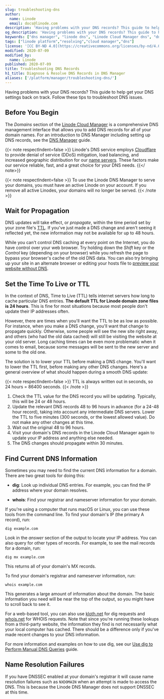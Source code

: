 ```yaml
---
slug: troubleshooting-dns
author:
  name: Linode
  email: docs@linode.com
description: 'Having problems with your DNS records? This guide to help get your DNS settings back on track. Follow these tips to troubleshoot DNS issues.'
og_description: 'Having problems with your DNS records? This guide to help get your DNS settings back on track. Follow these tips to troubleshoot DNS issues.'
keywords: ["dns manager", "linode dns", "Linode Cloud Manager dns", "dns configuration", "ttl", "domain zones", "domain name"]
tags: ["linode platform","resolving","cloud manager","dns"]
license: '[CC BY-ND 4.0](https://creativecommons.org/licenses/by-nd/4.0)'
modified: 2020-07-09
modified_by:
  name: Linode
published: 2020-07-09
title: Troubleshooting DNS Records
h1_title: Diagnose & Resolve DNS Records in DNS Manager
aliases: ['/platform/manager/troubleshooting-dns/']
---
```


Having problems with your DNS records? This guide to help get your DNS settings back on track. Follow these tips to troubleshoot DNS issues.

## Before You Begin

The *Domains* section of the [Linode Cloud Manager](https://cloud.linode.com/domains) is a comprehensive DNS management interface that allows you to add DNS records for all of your domain names. For an introduction to DNS Manager including setting up DNS records, see the [DNS Manager](/docs/products/networking/dns-manager/) guide.

{{< note respectIndent=false >}}
Linode's DNS service employs [Cloudflare](https://cloudflare.com) to provide denial of service (DDoS) mitigation, load balancing, and increased geographic distribution for our [name servers](/docs/guides/dns-overview/#name-servers). These factors make our service reliable, fast, and a great choice for your DNS needs.
{{</ note>}}

{{< note respectIndent=false >}}
To use the Linode DNS Manager to serve your domains, you must have an active Linode on your account. If you remove all active Linodes, your domains will no longer be served.
{{< /note >}}

## Wait for Propagation

DNS updates will take effect, or *propagate*, within the time period set by your zone file's [TTL](#set-the-time-to-live-or-ttl). If you've just made a DNS change and aren't seeing it reflected yet, the new information may not be available for up to 48 hours.

While you can't control DNS caching at every point on the Internet, you do have control over your web browser. Try holding down the *Shift* key or the *Control* key (depending on your browser) while you refresh the page to bypass your browser's cache of the old DNS data. You can also try bringing up your site in an alternate browser or editing your hosts file to [preview your website without DNS](/docs/guides/previewing-websites-without-dns/).

## Set the Time To Live or TTL

In the context of DNS, Time to Live (TTL) tells internet servers how long to cache particular DNS entries. **The default TTL for Linode domain zone files is 24 hours**. This is fine for most situations because most people don't update their IP addresses often.

However, there are times when you'll want the TTL to be as low as possible. For instance, when you make a DNS change, you'll want that change to propagate quickly. Otherwise, some people will see the new site right away, and others (who had the old data cached) will still be visiting the website at your old server. Long caching times can be even more problematic when it comes to email, because some messages will be sent to the new server and some to the old one.

The solution is to lower your TTL before making a DNS change. You'll want to lower the TTL first, before making any other DNS changes. Here's a general overview of what should happen during a smooth DNS update:

{{< note respectIndent=false >}}
TTL is always written out in seconds, so 24 hours = 86400 seconds.
{{< /note >}}

1.  Check the TTL value for the DNS record you will be updating. Typically, this will be 24 or 48 hours.
1.  Update the relevant DNS records 48 to 96 hours in advance (for a 24-48 hour record), taking into account any intermediate DNS servers. Lower the TTL to five minutes (300 seconds, or the lowest allowed value). Do not make any other changes at this time.
1.  Wait out the original 48 to 96 hours.
1.  Visit your domain's DNS records in the Linode Cloud Manager again to update your IP address and anything else needed.
1.  The DNS changes should propagate within 30 minutes.

## Find Current DNS Information

Sometimes you may need to find the current DNS information for a domain. There are two great tools for doing this:

-   **dig**: Look up individual DNS entries. For example, you can find the IP address where your domain resolves.

-   **whois**: Find your registrar and nameserver information for your domain.

If you're using a computer that runs macOS or Linux, you can use these tools from the command line. To find your domain's IP (the primary A record), run:

    dig example.com

Look in the *answer* section of the output to locate your IP address. You can also query for other types of records. For example, to see the mail records for a domain, run:

    dig mx example.com

This returns all of your domain's MX records.

To find your domain's registrar and nameserver information, run:

    whois example.com

This generates a large amount of information about the domain. The basic information you need will be near the top of the output, so you might have to scroll back to see it.

For a web-based tool, you can also use [kloth.net](http://www.kloth.net/services/dig.php) for dig requests and [whois.net](http://whois.net/) for WHOIS requests. Note that since you're running these lookups from a third-party website, the information they find is not necessarily what your local computer has cached. There should be a difference only if you've made recent changes to your DNS information.

For more information and examples on how to use dig, see our [Use dig to Perform Manual DNS Queries](/docs/guides/use-dig-to-perform-manual-dns-queries/) guide.

## Name Resolution Failures

If you have DNSSEC enabled at your domain's registrar it will cause name resolution failures such as `NXDOMAIN` when an attempt is made to access the DNS. This is because the Linode DNS Manager does not support DNSSEC at this time.
